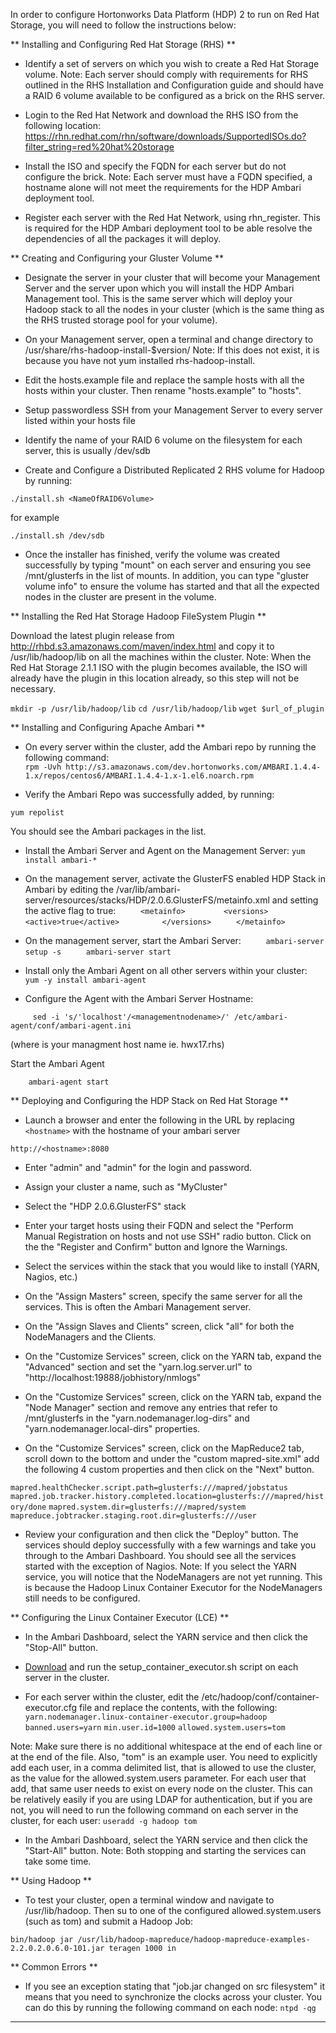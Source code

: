 In order to configure Hortonworks Data Platform (HDP) 2 to run on Red Hat Storage, you will need to follow the instructions below:

 

** Installing and Configuring Red Hat Storage (RHS) **

* Identify a set of servers on which you wish to create a Red Hat Storage volume. Note: Each server should comply with requirements for RHS outlined in the RHS Installation and Configuration guide and should have a RAID 6 volume available to be configured as a brick on the RHS server.

* Login to the Red Hat Network and download the RHS ISO from the following location: 
https://rhn.redhat.com/rhn/software/downloads/SupportedISOs.do?filter_string=red%20hat%20storage

* Install the ISO and specify the FQDN for each server but do not configure the brick. Note: Each server must have a FQDN specified, a hostname alone will not meet the requirements for the HDP Ambari deployment tool.

* Register each server with the Red Hat Network, using rhn_register. This is required for the HDP Ambari deployment tool to be able resolve the dependencies of all the packages it will deploy.

** Creating and Configuring your Gluster Volume **

* Designate the server in your cluster that will become your Management Server and the server upon which you will install the HDP Ambari Management tool. This is the same server which will deploy your Hadoop stack to all the nodes in your cluster (which is the same thing as the RHS trusted storage pool for your volume).

* On your Management server, open a terminal and change directory to /usr/share/rhs-hadoop-install-$version/   Note: If this does not exist, it is because you have not yum installed rhs-hadoop-install. 

* Edit the hosts.example file and replace the sample hosts with all the hosts within your cluster. Then rename "hosts.example" to "hosts".

* Setup passwordless SSH from your Management Server to every server listed within your hosts file

* Identify the name of your RAID 6 volume on the filesystem for each server, this is usually /dev/sdb

* Create and Configure a Distributed Replicated 2 RHS volume for Hadoop by running:

`./install.sh <NameOfRAID6Volume>`

for example

`./install.sh /dev/sdb`

* Once the installer has finished, verify the volume was created successfully by typing "mount" on each server and ensuring you see /mnt/glusterfs in the list of mounts. In addition, you can type "gluster volume info" to ensure the volume has started and that all the expected nodes in the cluster are present in the volume.

** Installing the Red Hat Storage Hadoop FileSystem Plugin **

Download the latest plugin release from http://rhbd.s3.amazonaws.com/maven/index.html and copy it to /usr/lib/hadoop/lib on all the machines within the cluster. Note: When the Red Hat Storage 2.1.1 ISO with the plugin becomes available, the ISO will already have the plugin in this location already, so this step will not be necessary.

`mkdir -p /usr/lib/hadoop/lib`
`cd /usr/lib/hadoop/lib`
`wget $url_of_plugin`

** Installing and Configuring Apache Ambari **

* On every server within the cluster, add the Ambari repo by running the following command:		
`rpm -Uvh http://s3.amazonaws.com/dev.hortonworks.com/AMBARI.1.4.4-1.x/repos/centos6/AMBARI.1.4.4-1.x-1.el6.noarch.rpm`

* Verify the Ambari Repo was successfully added, by running:

`yum repolist` 

   You should see the Ambari packages in the list.

* Install the Ambari Server and Agent on the Management Server:
`yum install ambari-*`

* On the management server, activate the GlusterFS enabled HDP Stack in Ambari by editing the /var/lib/ambari-server/resources/stacks/HDP/2.0.6.GlusterFS/metainfo.xml and setting the active flag to true:
`     <metainfo>`
`        <versions>`
`               <active>true</active>`
`         </versions>`
`     </metainfo>`

* On the management server, start the Ambari Server:
`     ambari-server setup -s`
`     ambari-server start`

*  Install only the Ambari Agent on all other servers within your cluster:
`     yum -y install ambari-agent`

* Configure the Agent with the Ambari Server Hostname: 

`     sed -i 's/'localhost'/<managementnodename>/' /etc/ambari-agent/conf/ambari-agent.ini`

(where <managementnodename> is your managment host name ie. hwx17.rhs)

Start the Ambari Agent 
 
`    ambari-agent start`


** Deploying and Configuring the HDP Stack on Red Hat Storage **


* Launch a browser and enter the following in the URL by replacing `<hostname>` with the hostname of your ambari server 

`http://<hostname>:8080`

* Enter "admin" and "admin" for the login and password.

* Assign your cluster a name, such as "MyCluster"

* Select the "HDP 2.0.6.GlusterFS" stack

* Enter your target hosts using their FQDN and select the "Perform Manual Registration  on hosts and not use SSH" radio button. Click on the the "Register and Confirm" button and Ignore the Warnings.

* Select the services within the stack that you would like to install (YARN, Nagios, etc.)

* On the "Assign Masters" screen, specify the same server for all the services. This is often the Ambari Management server.

* On the "Assign Slaves and Clients" screen, click "all" for both the NodeManagers and the Clients.

* On the "Customize Services" screen, click on the YARN tab, expand the "Advanced" section and set the "yarn.log.server.url" to "http://localhost:19888/jobhistory/nmlogs" 

* On the "Customize Services" screen, click on the YARN tab, expand the "Node Manager" section and remove any entries that refer to /mnt/glusterfs in the "yarn.nodemanager.log-dirs" and "yarn.nodemanager.local-dirs" properties.

* On the "Customize Services" screen, click on the MapReduce2 tab, scroll down to the bottom and under the "custom mapred-site.xml" add the following 4 custom properties and then click on the "Next" button.

`mapred.healthChecker.script.path=glusterfs:///mapred/jobstatus`
`mapred.job.tracker.history.completed.location=glusterfs:///mapred/history/done`
`mapred.system.dir=glusterfs:///mapred/system`
`mapreduce.jobtracker.staging.root.dir=glusterfs:///user`

* Review your configuration and then click the "Deploy" button. The services should deploy successfully with a few warnings and take you through to the Ambari Dashboard. You should see all the services started with the exception of Nagios. Note: If you select the YARN service, you will notice that the NodeManagers are not yet running. This is because the Hadoop Linux Container Executor for the NodeManagers still needs to be configured.

** Configuring the Linux Container Executor (LCE) **

* In the Ambari Dashboard, select the YARN service and then click the "Stop-All" button.

* [Download](http://rhbd.s3.amazonaws.com/steve/setup_container_executor.sh) and run the setup_container_executor.sh script on each server in the cluster.

* For each server within the cluster, edit the /etc/hadoop/conf/container-executor.cfg file and replace the contents, with the following:
`yarn.nodemanager.linux-container-executor.group=hadoop`
`banned.users=yarn`
`min.user.id=1000`
`allowed.system.users=tom`

Note: Make sure there is no additional whitespace at the end of each line or at the end of the file. Also, "tom" is an example user. You need to explicitly add each user, in a comma delimited list, that is allowed to use the cluster, as the value for the allowed.system.users parameter. For each user that add, that same user needs to exist on every node on the cluster. This can be relatively easily if you are using LDAP for authentication, but if you are not, you will need to run the following command on each server in the cluster, for each user:
`useradd -g hadoop tom`

* In the Ambari Dashboard, select the YARN service and then click the "Start-All" button. Note: Both stopping and starting the services can take some time.

** Using Hadoop  **

* To test your cluster, open a terminal window and navigate to /usr/lib/hadoop. Then su to one of the configured allowed.system.users (such as tom) and submit a Hadoop Job:

`bin/hadoop jar /usr/lib/hadoop-mapreduce/hadoop-mapreduce-examples-2.2.0.2.0.6.0-101.jar teragen 1000 in`


** Common Errors  **

* If you see an exception stating that "job.jar changed on src filesystem" it means that you need to synchronize the clocks across your cluster. You can do this by running the following command on each node:
`ntpd -qg`

------------------